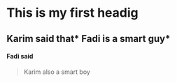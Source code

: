 # This is my first headig
## Karim said that* Fadi is a smart guy*
#### Fadi said
> Karim also
> a smart boy